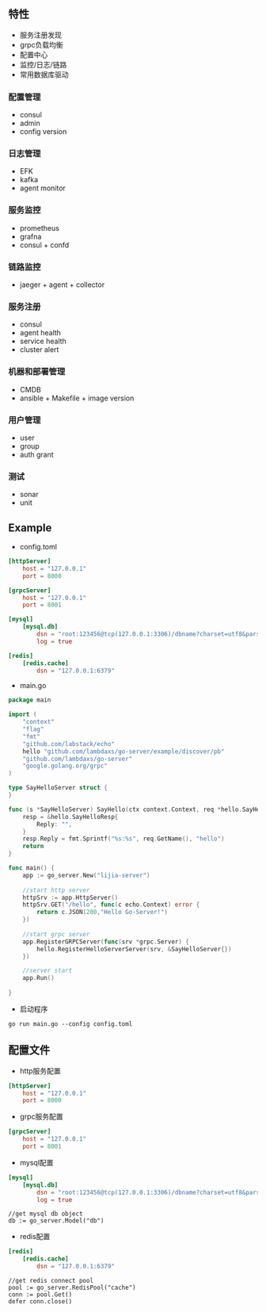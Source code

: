 ## 特性

- 服务注册发现
- grpc负载均衡
- 配置中心
- 监控/日志/链路
- 常用数据库驱动

### 配置管理

- consul
- admin
- config version

### 日志管理

- EFK
- kafka
- agent monitor

### 服务监控

- prometheus
- grafna
- consul + confd

### 链路监控

- jaeger + agent + collector

### 服务注册

- consul
- agent health
- service health
- cluster alert

### 机器和部署管理

- CMDB
- ansible + Makefile + image version


### 用户管理

- user
- group
- auth grant

### 测试

- sonar
- unit



## Example


- config.toml

```toml
[httpServer]
    host = "127.0.0.1"
    port = 8000

[grpcServer]
    host = "127.0.0.1"
    port = 8001

[mysql]
    [mysql.db]
        dsn = "root:123456@tcp(127.0.0.1:3306)/dbname?charset=utf8&parseTime=True&loc=Local&readTimeout=3s"
        log = true

[redis]
    [redis.cache]
        dsn = "127.0.0.1:6379"
```

- main.go

```go
package main

import (
    "context"
    "flag"
    "fmt"
    "github.com/labstack/echo"
    hello "github.com/lambdaxs/go-server/example/discover/pb"
    "github.com/lambdaxs/go-server"
    "google.golang.org/grpc"
)

type SayHelloServer struct {
}

func (s *SayHelloServer) SayHello(ctx context.Context, req *hello.SayHelloReq) (resp *hello.SayHelloResp, err error) {
    resp = &hello.SayHelloResp{
        Reply: "",
    }
    resp.Reply = fmt.Sprintf("%s:%s", req.GetName(), "hello")
    return
}

func main() {
    app := go_server.New("lijia-server")
    
    //start http server
    httpSrv := app.HttpServer()
    httpSrv.GET("/hello", func(c echo.Context) error {
        return c.JSON(200,"Hello Go-Server!")
    })
    
    //start grpc server
    app.RegisterGRPCServer(func(srv *grpc.Server) {
        hello.RegisterHelloServerServer(srv, &SayHelloServer{})             
    })   

    //server start
    app.Run()
    
}

```

- 启动程序

```shell script
go run main.go --config config.toml
```

## 配置文件

- http服务配置

```toml
[httpServer]
    host = "127.0.0.1"
    port = 8000
```

- grpc服务配置

```toml
[grpcServer]
    host = "127.0.0.1"
    port = 8001
```

- mysql配置

```toml
[mysql]
    [mysql.db]
        dsn = "root:123456@tcp(127.0.0.1:3306)/dbname?charset=utf8&parseTime=True&loc=Local&readTimeout=3s"
        log = true
```

```golang
//get mysql db object
db := go_server.Model("db")

```

- redis配置

```toml
[redis]
    [redis.cache]
        dsn = "127.0.0.1:6379"
```

```golang
//get redis connect pool
pool := go_server.RedisPool("cache")
conn := pool.Get()
defer conn.close()
```